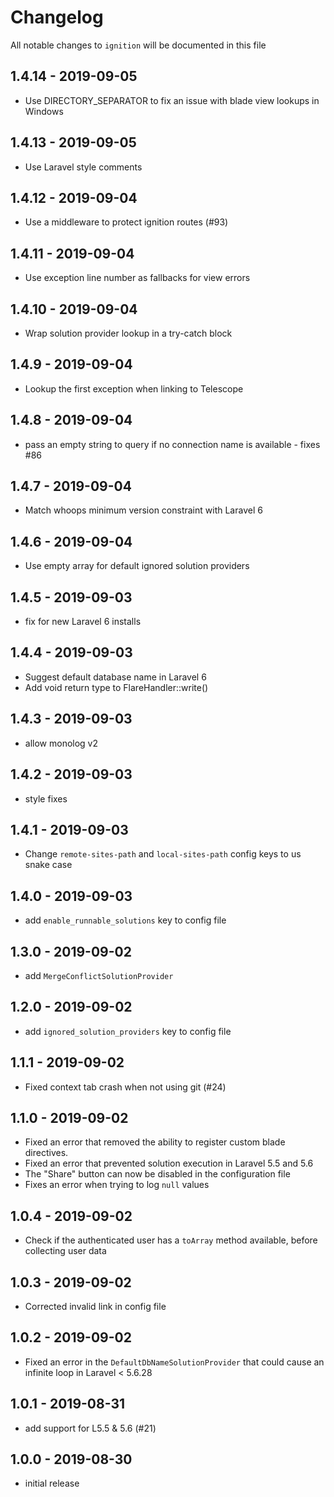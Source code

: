 # Changelog

All notable changes to `ignition` will be documented in this file

## 1.4.14 - 2019-09-05

- Use DIRECTORY_SEPARATOR to fix an issue with blade view lookups in Windows

## 1.4.13 - 2019-09-05

- Use Laravel style comments

## 1.4.12 - 2019-09-04

- Use a middleware to protect ignition routes (#93)

## 1.4.11 - 2019-09-04

- Use exception line number as fallbacks for view errors

## 1.4.10 - 2019-09-04

- Wrap solution provider lookup in a try-catch block

## 1.4.9 - 2019-09-04

- Lookup the first exception when linking to Telescope

## 1.4.8 - 2019-09-04

- pass an empty string to query if no connection name is available - fixes #86

## 1.4.7 - 2019-09-04

- Match whoops minimum version constraint with Laravel 6

## 1.4.6 - 2019-09-04

- Use empty array for default ignored solution providers 

## 1.4.5 - 2019-09-03

- fix for new Laravel 6 installs

## 1.4.4 - 2019-09-03

- Suggest default database name in Laravel 6
- Add void return type to FlareHandler::write()

## 1.4.3 - 2019-09-03

- allow monolog v2

## 1.4.2 - 2019-09-03

- style fixes

## 1.4.1 - 2019-09-03

- Change `remote-sites-path` and `local-sites-path` config keys to us snake case

## 1.4.0 - 2019-09-03

- add `enable_runnable_solutions` key to config file

## 1.3.0 - 2019-09-02

- add `MergeConflictSolutionProvider`

## 1.2.0 - 2019-09-02

- add `ignored_solution_providers` key to config file

## 1.1.1 - 2019-09-02

- Fixed context tab crash when not using git (#24)

## 1.1.0 - 2019-09-02

- Fixed an error that removed the ability to register custom blade directives.
- Fixed an error that prevented solution execution in Laravel 5.5 and 5.6
- The "Share" button can now be disabled in the configuration file
- Fixes an error when trying to log `null` values 

## 1.0.4 - 2019-09-02

- Check if the authenticated user has a `toArray` method available, before collecting user data

## 1.0.3 - 2019-09-02

- Corrected invalid link in config file

## 1.0.2 - 2019-09-02

- Fixed an error in the `DefaultDbNameSolutionProvider` that could cause an infinite loop in Laravel < 5.6.28

## 1.0.1 - 2019-08-31

- add support for L5.5 & 5.6 (#21)

## 1.0.0 - 2019-08-30

- initial release

